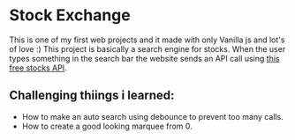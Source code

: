 # Stock Exchange
This is one of my first web projects and it made with only Vanilla js and lot's of love :)
This project is basically a search engine for stocks.
When the user types something in the search bar the website sends an API call using [this free stocks API](https://site.financialmodelingprep.com/developer/docs).


## Challenging thiings i learned:
- How to make an auto search using debounce to prevent too many calls.
- How to create a good looking marquee from 0.
